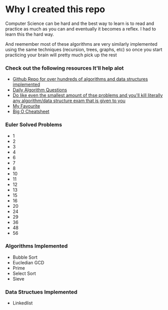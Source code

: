 Why I created this repo
=======================

Computer Science can be hard and the best way to learn is to read and practice as much as you can and eventually it becomes a reflex. I had to learn this the hard way. <br>

And reemember most of these algorithms are very similarly implemented using the same techniques (recursion, trees, graphs, etc) so once you start practicing your brain will pretty much pick up the rest

<h3> Check out the following resources It'll help alot </h3>

<ul> 
	<li> <a href="https://github.com/kennyledet/Algorithm-Implementations"> Github Repo for over hundreds of algorithms and data structures implemented </a> </li>
	<li> <a href="http://www.reddit.com/r/dailyprogrammer"> Daily Algorithm Questions </a> </li>
	<li> <a href="http://www.topcoder.com/"> Do like even the smallest amount of thse problems and you'll kill literally any algorithm/data structure exam that is given to you </a> </li>
	<li> <a href="http://projecteuler.net/"> My Favourite </a> </li>
	<li> <a href="http://bigocheatsheet.com/"> Big O Cheatsheet </a> </li>
</ul>

<h3> Euler Solved Problems </h3>

<ul>
	<li> 1 </li>
	<li> 2 </li>
	<li> 3 </li>
	<li> 4 </li>
	<li> 6 </li>
	<li> 7 </li>
	<li> 8 </li>
	<li> 10 </li> 
	<li> 11 </li>
	<li> 12 </li>
	<li> 13 </li>
	<li> 15 </li>
	<li> 16 </li>
	<li> 20 </li>
	<li> 24 </li>
	<li> 29 </li>
	<li> 36 </li> 
	<li> 48 </li>
	<li> 56 </li>
</ul>

<h3> Algorithms Implemented </h3>

<ul> 
	<li> Bubble Sort </li>
	<li> Eucledian GCD </li>
	<li> Prime </li>
	<li> Select Sort </li>
	<li> Sieve </li>
</ul>

<h3> Data Structues Implemented </h3>

<ul>
	<li> Linkedlist </li>
</ul>